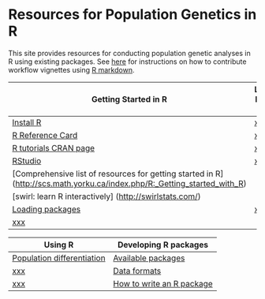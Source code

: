 # Resources for Population Genetics in R

This site provides resources for conducting population genetic analyses in R using existing packages. See [here](CONTRIBUTING.md) for instructions on how to contribute workflow vignettes using [R markdown](R_MARKDOWN.md).

| Getting Started in R | Learning Pop Gen in R |
|-----------------|----------|
| [Install R](http://cran.r-project.org/) | [xxx]() | 
| [R Reference Card](http://cran.r-project.org/doc/contrib/Short-refcard.pdf) | [xxx]() |
| [R tutorials CRAN page](http://cran.r-project.org/other-docs.html) | [xxx]() |
| [RStudio](http://www.rstudio.com/) | [xxx]() |
| [Comprehensive list of resources for getting started in R] (http://scs.math.yorku.ca/index.php/R:_Getting_started_with_R) |
| [swirl: learn R interactively] (http://swirlstats.com/) |
| [Loading packages](LOAD_PACKAGES.md) | [xxx]() | 
[xxx]() |

| Using R | Developing R packages |
|-----------------|----------|
| [Population differentiation]() | [Available packages](PACKAGES.md) | 
| [xxx]() | [Data formats](DATAFORMATS.md) | 
| [xxx]() | [How to write an R package](https://github.com/jtleek/rpackages) | 



